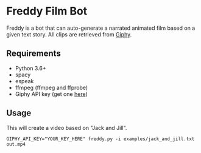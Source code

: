 # Freddy Film Bot

Freddy is a bot that can auto-generate a narrated animated film based on a given text story.
All clips are retrieved from [Giphy](https://giphy.com).


## Requirements

- Python 3.6+
- spacy
- espeak
- ffmpeg (ffmpeg and ffprobe)
- Giphy API key (get one [here](https://developers.giphy.com/))


## Usage

This will create a video based on "Jack and Jill".

`GIPHY_API_KEY="YOUR_KEY_HERE" freddy.py -i examples/jack_and_jill.txt out.mp4`

